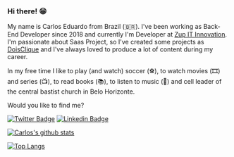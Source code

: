 ### Hi there! 😁

My name is Carlos Eduardo from Brazil (🇧🇷). I've been working as Back-End Developer since 2018 and currently I'm Developer at [Zup IT Innovation](https://www.zup.com.br/). I'm passionate about Saas Project, so I've created some projects as [DoisClique](https://github.com/Doisclique) and I've always loved to produce a lot of content during my career.

In my free time I like to play (and watch) soccer (⚽️), to watch movies (🎞️) and series (📺), to read books (📚), to listen to music (🎵) and cell leader of the central bastist church in Belo Horizonte.

Would you like to find me?

[![Twitter Badge](https://img.shields.io/badge/-Twitter-1ca0f1?style=flat-square&labelColor=1ca0f1&logo=twitter&logoColor=white&link=https://twitter.com/carlos_e_93)](https://twitter.com/carlos_e_93)
[![Linkedin Badge](https://img.shields.io/badge/-LinkedIn-blue?style=flat-square&logo=Linkedin&logoColor=white&link=https://www.linkedin.com/in/carlos-eduardo-junior-a63876166/0)](https://www.linkedin.com/in/carlos-eduardo-junior-a63876166/0)


[![Carlos's github stats](https://github-readme-stats.vercel.app/api?username=carloseduardo12)](https://github.com/anuraghazra/carloseduardo12)

[![Top Langs](https://github-readme-stats.vercel.app/api/top-langs/?username=carloseduardo12&layout=compact)](https://github.com/carloseduardo12/carloseduardo12)

